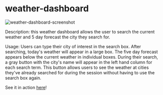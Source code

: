 # weather-dashboard

![weather-dashboard-screenshot](https://user-images.githubusercontent.com/43533765/126431263-d89c56dc-3412-45d1-ac7e-7365ab37caa4.png)

Description: this weather dashboard allows the user to search the current weather and 5 day forecast the city they search for.

Usage: Users can type their city of interest in the search box. After searching, today's weather will appear in a large box. The five day forecast appears below the current weather in individual boxes. During their search, a gray button with the city's name will appear in the left hand column for each search term. This button allows users to see the weather at cities they've already searched for during the session without having to use the search box again.

See it in action [here](https://sbeltier.github.io/weather-dashboard/)!
